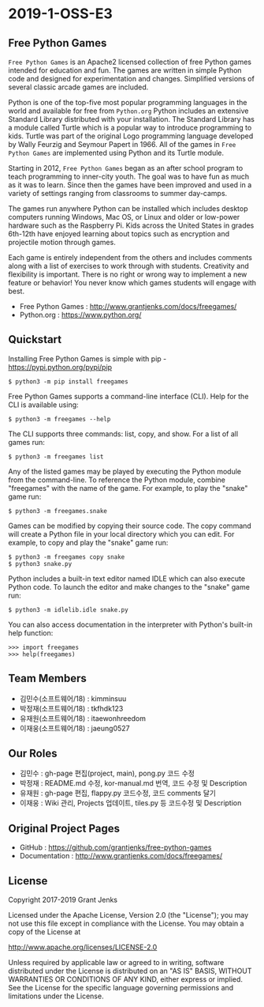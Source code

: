 # 2019-1-OSS-E3

## Free Python Games


`Free Python Games` is an Apache2 licensed collection of free Python games
intended for education and fun. The games are written in simple Python code and
designed for experimentation and changes. Simplified versions of several
classic arcade games are included.

Python is one of the top-five most popular programming languages in the world
and available for free from `Python.org` Python
includes an extensive Standard Library distributed with your installation. The
Standard Library has a module called Turtle which is a popular way to introduce
programming to kids. Turtle was part of the original Logo programming language
developed by Wally Feurzig and Seymour Papert in 1966. All of the games in
`Free Python Games` are implemented using Python and its Turtle module.

Starting in 2012, `Free Python Games` began as an after school program to
teach programming to inner-city youth. The goal was to have fun as much as it
was to learn. Since then the games have been improved and used in a variety of
settings ranging from classrooms to summer day-camps.

The games run anywhere Python can be installed which includes desktop computers
running Windows, Mac OS, or Linux and older or low-power hardware such as the
Raspberry Pi. Kids across the United States in grades 6th-12th have enjoyed
learning about topics such as encryption and projectile motion through games.

Each game is entirely independent from the others and includes comments along
with a list of exercises to work through with students. Creativity and
flexibility is important. There is no right or wrong way to implement a new
feature or behavior! You never know which games students will engage with best.

- Free Python Games : <http://www.grantjenks.com/docs/freegames/>
- Python.org :  <https://www.python.org/>


## Quickstart


Installing Free Python Games is simple with pip - <https://pypi.python.org/pypi/pip>

  ` $ python3 -m pip install freegames `

Free Python Games supports a command-line interface (CLI). Help for the CLI is
available using:

  ` $ python3 -m freegames --help `

The CLI supports three commands: list, copy, and show. For a list of all games
run:

  ` $ python3 -m freegames list `

Any of the listed games may be played by executing the Python module from the
command-line. To reference the Python module, combine "freegames" with the name
of the game. For example, to play the "snake" game run:

  ` $ python3 -m freegames.snake `

Games can be modified by copying their source code. The copy command will
create a Python file in your local directory which you can edit. For example,
to copy and play the "snake" game run:

 ` $ python3 -m freegames copy snake `<br>
 ` $ python3 snake.py `

Python includes a built-in text editor named IDLE which can also execute Python
code. To launch the editor and make changes to the "snake" game run:

  ` $ python3 -m idlelib.idle snake.py `

You can also access documentation in the interpreter with Python's built-in
help function:

  ` >>> import freegames `<br>
  ` >>> help(freegames) `


## Team Members


- 김민수(소프트웨어/18) : kimminsuu
- 박정재(소프트웨어/18) : tkfhdk123
- 유재원(소프트웨어/18) : itaewonhreedom
- 이재웅(소프트웨어/18) : jaeung0527


## Our Roles

- 김민수 : gh-page 편집(project, main), pong.py 코드 수정
- 박정재 : README.md 수정, kor-manual.md 번역, 코드 수정 및 Description
- 유재원 : gh-page 편집, flappy.py 코드수정, 코드 comments 달기
- 이재웅 : Wiki 관리, Projects 업데이트, tiles.py 등 코드수정 및 Description 

## Original Project Pages


- GitHub : <https://github.com/grantjenks/free-python-games>
- Documentation : <http://www.grantjenks.com/docs/freegames/>


## License

Copyright 2017-2019 Grant Jenks

Licensed under the Apache License, Version 2.0 (the "License"); you may not use
this file except in compliance with the License.  You may obtain a copy of the
License at


   <http://www.apache.org/licenses/LICENSE-2.0>


Unless required by applicable law or agreed to in writing, software distributed
under the License is distributed on an "AS IS" BASIS, WITHOUT WARRANTIES OR
CONDITIONS OF ANY KIND, either express or implied.  See the License for the
specific language governing permissions and limitations under the License.

